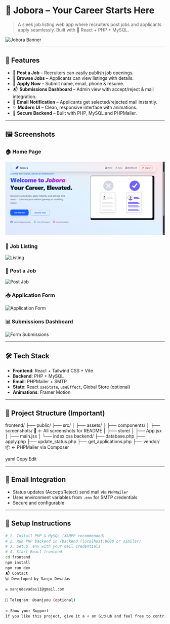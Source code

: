 ﻿# 🌟 Jobora – Your Career Starts Here

> A sleek job listing web app where recruiters post jobs and applicants apply seamlessly. Built with 💙 React + PHP + MySQL.

![Jobora Banner](src/screenshots/home.png)

---

## 🚀 Features

- 🧰 **Post a Job** – Recruiters can easily publish job openings.
- 👀 **Browse Jobs** – Applicants can view listings with details.
- 📩 **Apply Now** – Submit name, email, phone & resume.
- 📬 **Submissions Dashboard** – Admin view with accept/reject & mail integration.
- 📧 **Email Notification** – Applicants get selected/rejected mail instantly.
- ✨ **Modern UI** – Clean, responsive interface with animations.
- 🔐 **Secure Backend** – Built with PHP, MySQL and PHPMailer.

---

## 🖼️ Screenshots

### 🏠 Home Page
![Home](frontend/src/screenshots/home.png)

### 📄 Job Listing
![Listing](src/screenshots/joblisting.png)

### 📝 Post a Job
![Post Job](src/screenshots/postjob.png)

### 📥 Application Form
![Application Form](src/screenshots/form.png)

### 📊 Submissions Dashboard
![Form Submissions](src/screenshots/formsubmissions.png)

---

## 🛠️ Tech Stack

- **Frontend**: React + Tailwind CSS + Vite
- **Backend**: PHP + MySQL
- **Email**: PHPMailer + SMTP
- **State**: React `useState`, `useEffect`, Global Store (optional)
- **Animations**: Framer Motion

---

## 📁 Project Structure (Important)

frontend/
├── public/
├── src/
│ ├── assets/
│ ├── components/
│ ├── screenshots/ 📸 ← All screenshots for README
│ ├── store/
│ ├── App.jsx
│ ├── main.jsx
│ └── index.css
backend/
├── database.php
├── apply.php
├── update_status.php
├── get_applications.php
├── vendor/ 📦 ← PHPMailer via Composer

yaml
Copy
Edit

---

## 💌 Email Integration

- Status updates (Accept/Reject) send mail via `PHPMailer`
- Uses environment variables from `.env` for SMTP credentials
- Secure and configurable

---

## 🔧 Setup Instructions

```bash
# 1. Install PHP & MySQL (XAMPP recommended)
# 2. Run PHP backend in /backend (localhost:8080 or similar)
# 3. Setup .env with your mail credentials
# 4. Start React frontend
cd frontend
npm install
npm run dev
📬 Contact
💻 Developed by Sanju Devadas

✉️ sanjudevadas11@gmail.com

🔗 Telegram: @sanjyou (optional)

⭐ Show your Support
If you like this project, give it a ⭐ on GitHub and feel free to contribute!

